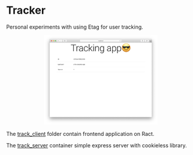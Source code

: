 # Tracker

Personal experiments with using Etag for user tracking.

<p align="center">
  <img src="./track_client/screenshots/screen.png" alt="Screenshot"
       width="60%">
</p>

The [track_client](./track_client) folder contain frontend application on Ract.

The [track_server](./track_server) container simple express server with cookieless library.
